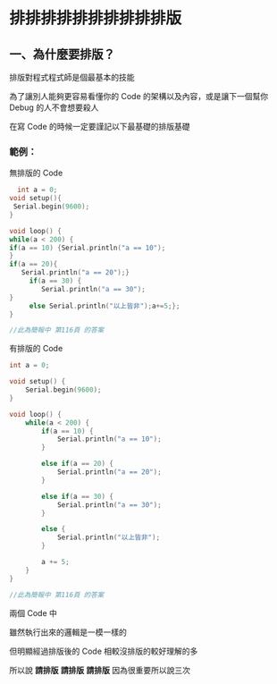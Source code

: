 # 排排排排排排排排排排版
## 一、為什麼要排版？
排版對程式程式師是個最基本的技能

為了讓別人能夠更容易看懂你的 Code 的架構以及內容，或是讓下一個幫你 Debug 的人不會想要殺人

在寫 Code 的時候一定要謹記以下最基礎的排版基礎

### 範例：
無排版的 Code
```C++
  int a = 0;
void setup(){
 Serial.begin(9600);
}

void loop() {
while(a < 200) {
if(a == 10) {Serial.println("a == 10");
}
if(a == 20){
   Serial.println("a == 20");}
     if(a == 30) {
        Serial.println("a == 30");
}
     else Serial.println("以上皆非");a+=5;};
}

//此為簡報中 第116頁 的答案
```

有排版的 Code
```C++
int a = 0;

void setup() {
    Serial.begin(9600);
}

void loop() {
    while(a < 200) {
        if(a == 10) {
            Serial.println("a == 10");
        }

        else if(a == 20) {
            Serial.println("a == 20");
        } 

        else if(a == 30) {
            Serial.println("a == 30");
        }

        else {
            Serial.println("以上皆非");
        }

        a += 5;
    }
}

//此為簡報中 第116頁 的答案
```

兩個 Code 中

雖然執行出來的邏輯是一模一樣的

但明顯經過排版後的 Code 相較沒排版的較好理解的多

所以說 **請排版** **請排版** **請排版** 因為很重要所以說三次
